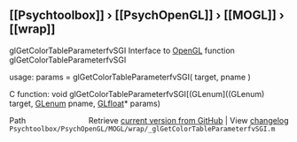 ## [[Psychtoolbox]] &#8250; [[PsychOpenGL]] &#8250; [[MOGL]] &#8250; [[wrap]]

glGetColorTableParameterfvSGI  Interface to [OpenGL](OpenGL) function glGetColorTableParameterfvSGI  
  
usage:  params = glGetColorTableParameterfvSGI( target, pname )  
  
C function:  void glGetColorTableParameterfvSGI[(GLenum]((GLenum) target, [GLenum](GLenum) pname, [GLfloat](GLfloat)\* params)  




<div class="code_header" style="text-align:right;">
  <span style="float:left;">Path&nbsp;&nbsp;</span> <span class="counter">Retrieve <a href=
  "https://raw.github.com/Psychtoolbox-3/Psychtoolbox-3/beta/Psychtoolbox/PsychOpenGL/MOGL/wrap/_glGetColorTableParameterfvSGI.m">current version from GitHub</a> | View <a href=
  "https://github.com/Psychtoolbox-3/Psychtoolbox-3/commits/beta/Psychtoolbox/PsychOpenGL/MOGL/wrap/_glGetColorTableParameterfvSGI.m">changelog</a></span>
</div>
<div class="code">
  <code>Psychtoolbox/PsychOpenGL/MOGL/wrap/_glGetColorTableParameterfvSGI.m</code>
</div>

